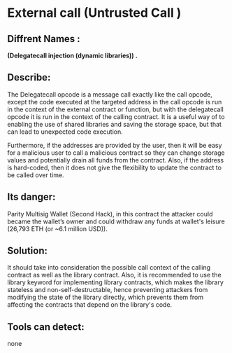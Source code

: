 # External call (Untrusted Call )

## Diffrent Names :
**(Delegatecall injection (dynamic libraries)) .**

## Describe:
The Delegatecall opcode is a message call exactly like the call opcode, except the code executed 
at the targeted address in the call opcode is run in the context of the external contract or
function, but with the delegatecall opcode it is run in the context of the calling contract. 
It is a useful way of to enabling the use of shared libraries and saving the storage space, 
but that can lead to unexpected code execution. 

 Furthermore, if the addresses are provided by the user, then it will be easy for a malicious user
  to call a malicious contract so they can  change storage values and potentially drain all funds from the contract.
  Also, if the address is hard-coded, then it does not give the flexibility to update the contract to be called over time.

## Its danger:
 Parity Multisig Wallet (Second Hack), in this contract the attacker could became the wallet’s 
 owner and could withdraw any funds at wallet's leisure (26,793 ETH (or ~6.1 million USD)).

## Solution:
It should take into consideration the possible call context of the calling contract as well as
the library contract. Also, it is recommended to use the library keyword for implementing
library contracts, which makes the library stateless and non-self-destructable, hence preventing attackers from modifying the state of the library directly, which prevents them from affecting the
 contracts that depend on the library's code.

## Tools can detect:
 none

